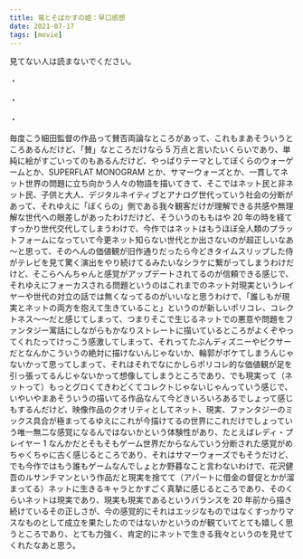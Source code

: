 ```yaml
---
title: 竜とそばかすの姫：早口感想
date: 2021-07-17
tags: [movie]
---
```


見てない人は読まないでください。

・

・

・

毎度こう細田監督の作品って賛否両論なところがあって、これもまあそういうところあるんだけど、「賛」なところだけなら 5 万点と言いたいくらいであり、単純に絵がすごいってのもあるんだけど、やっぱりテーマとしてぼくらのウォーゲームとか、SUPERFLAT MONOGRAM とか、サマーウォーズとか、一貫してネット世界の問題に立ち向かう人々の物語を描いてきて、そこではネット民と非ネット民、子供と大人、デジタルネイティブとアナログ世代っていう社会の分断があって、それゆえに「ぼくらの」側である我々観客だけが理解できる共感や無理解な世代への眼差しがあったわけだけど、そういうのももはや 20 年の時を経てすっかり世代交代してしまうわけで、今作ではネットはもうほぼ全人類のプラットフォームになっていて今更ネット知らない世代とか出さないのが超正しいなあ～と思って、そのへんの価値観が旧作通りだったら今どきタイムスリップした侍がテレビを見て驚く演出をやり続けてるみたいなシラケに繋がってしまうわけだけど、そこらへんちゃんと感覚がアップデートされてるのが信頼できる感じで、それゆえにフォーカスされる問題というのはこれまでのネット対現実というレイヤーや世代の対立の話では無くなってるのがいいなと思うわけで、「誰しもが現実とネットの両方を抱えて生きていること」というのが新しいポリコレ、コレクトネス～～だと感じてしまって、つまりそこで生じるネットでの悪意や問題をファンタジー寓話にしながらもかなりストレートに描いているところがよくぞやってくれたってけっこう感激してしまって、それってたぶんディズニーやピクサーだとなんかこういうの絶対に描けないんじゃないか、輪郭がボケてしまうんじゃないかって思ってしまって、それはそれでなにかしらポリコレ的な価値観が足を引っ張ってるんじゃないかって想像してしまうところであり、でも現実って（ネットって）もっとグロくてきわどくてコレクトじゃないじゃんっていう感じで、いやいやまあそういうの描いてる作品なんて今どきいろいろあるでしょって感じもするんだけど、映像作品のクオリティとしてネット、現実、ファンタジーのミックス具合が極まってるゆえにこれが今描けてるの世界にこれだけでしょっていう唯一無二な感覚になるんではないかという体験性があり、たとえばレディ・プレイヤー 1 なんかだとそもそもゲーム世界だからなんていう分断された感覚がめちゃくちゃに古く感じるところであり、それはサマーウォーズでもそうだけど、でも今作ではもう誰もゲームなんでしょとか野暮なこと言わないわけで、花沢健吾のルサンチマンという作品だと現実を捨てて（アパートに借金の督促とかが溜まってる）ネットに生きるキャラとかすごく真摯に感じるところであり、そのくらいネットは現実であり、現実も現実であるというバランスを 20 年前から描き続けているその正しさが、今の感覚的にそれはエッジなものではなくすっかりマスなものとして成立を果たしたのではないかというのが観ていてとても嬉しく思うところであり、とても力強く、肯定的にネットで生きる我々というのを見せてくれたなあと思う。
